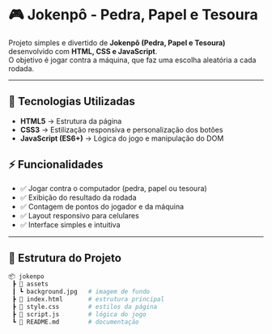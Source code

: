 # 🎮 Jokenpô - Pedra, Papel e Tesoura  

Projeto simples e divertido de **Jokenpô (Pedra, Papel e Tesoura)** desenvolvido com **HTML, CSS e JavaScript**.  
O objetivo é jogar contra a máquina, que faz uma escolha aleatória a cada rodada.  

---

## 🚀 Tecnologias Utilizadas  
- **HTML5** → Estrutura da página  
- **CSS3** → Estilização responsiva e personalização dos botões  
- **JavaScript (ES6+)** → Lógica do jogo e manipulação do DOM  


## ⚡ Funcionalidades  

- ✅ Jogar contra o computador (pedra, papel ou tesoura)  
- ✅ Exibição do resultado da rodada  
- ✅ Contagem de pontos do jogador e da máquina  
- ✅ Layout responsivo para celulares  
- ✅ Interface simples e intuitiva  

---

## 📂 Estrutura do Projeto  
```bash
📦 jokenpo
 ┣ 📂 assets
 ┃ ┗ background.jpg   # imagem de fundo
 ┣ 📜 index.html       # estrutura principal
 ┣ 📜 style.css        # estilos da página
 ┣ 📜 script.js        # lógica do jogo
 ┗ 📜 README.md        # documentação
